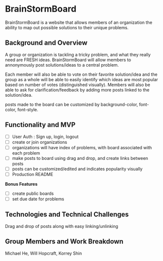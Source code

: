 # BrainStormBoard

BrainStormBoard is a website that allows members of an organization the ability to map out possible solutions to their unique problems.


## Background and Overview
A group or organization is tackling a tricky problem, and what they really need are FRESH ideas. BrainStormBoard will allow members to annonymously post solutions/ideas to a central problem. 

Each member will also be able to vote on their favorite solution/idea and the group as a whole will be able to easily identify which ideas are most popular based on number of votes (distinguished visually). Members will also be able to ask for clarification/feedback by adding more posts linked to the solution/idea.

posts made to the board can be customized by background-color, font-color, font-style.

## Functionality and MVP
- [ ] User Auth : Sign up, login, logout
- [ ] create or join organizations
- [ ] organizations will have index of problems, with board associated with each problem
- [ ] make posts to board using drag and drop, and create links between posts
- [ ] posts can be customized/edited and indicates popularity visually 
- [ ] Production README

**Bonus Features**
- [ ] create public boards
- [ ] set due date for problems

## Technologies and Technical Challenges
  Drag and drop of posts along with easy linking/unlinking

## Group Members and Work Breakdown

Michael He, Will Hopcraft, Korrey Shin
